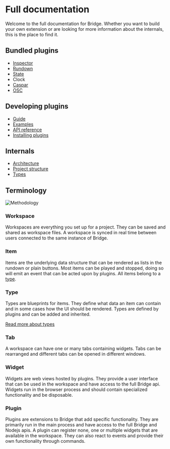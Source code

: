 # Full documentation

Welcome to the full documentation for Bridge. Whether you want to build your own extension or are looking for more information about the internals, this is the place to find it.

## Bundled plugins
- [Inspector](/plugins/inspector/README.md)
- [Rundown](/plugins/rundown/README.md)
- [State](/plugins/state/README.md)
- Clock
- [Caspar](/plugins/caspar/README.md)
- [OSC](/plugins/osc/README.md)

## Developing plugins
- [Guide](/docs/plugins/README.md)
- [Examples](/examples)
- [API reference](/docs/api/README.md)
- [Installing plugins](/docs/plugins/installation.md)

## Internals
- [Architecture](/docs/architecture.md)
- [Project structure](/docs/structure.md)
- [Types](/docs/types.md)

## Terminology
![Methodology](/media/docs/architecture/methodology.png)

### Workspace
Workspaces are everything you set up for a project. They can be saved and shared as workspace files. A workspace is synced in real time between users connected to the same instance of Bridge.

### Item
Items are the underlying data structure that can be rendered as lists in the rundown or plain buttons. Most items can be played and stopped, doing so will emit an event that can be acted upon by plugins. All items belong to a [type](#type).

### Type
Types are blueprints for items. They define what data an item can contain and in some cases how the UI should be rendered. Types are defined by plugins and can be added and inherited.

[Read more about types](/docs/types.md)

### Tab  
A workspace can have one or many tabs containing widgets. Tabs can be rearranged and different tabs can be opened in different windows.

### Widget  
Widgets are web views hosted by plugins. They provide a user interface that can be used in the workspace and have access to the full Bridge api. Widgets run in the browser process and should contain specialized functionality and be disposable.

### Plugin
Plugins are extensions to Bridge that add specific functionality. They are primarily run in the main process and have access to the full Bridge and Nodejs apis. A plugin can register none, one or multiple widgets that are available in the workspace. They can also react to events and provide their own functionality through commands.
